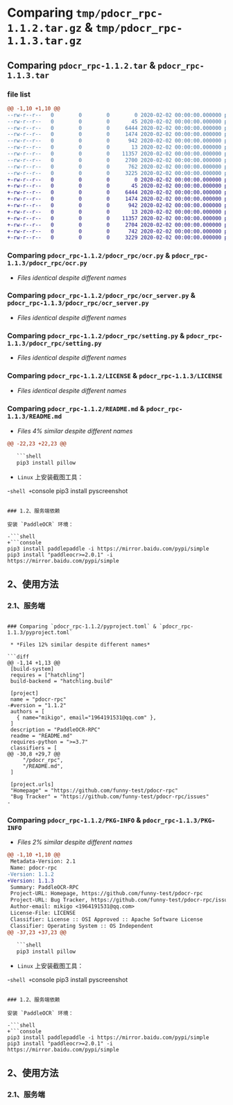 # Comparing `tmp/pdocr_rpc-1.1.2.tar.gz` & `tmp/pdocr_rpc-1.1.3.tar.gz`

## Comparing `pdocr_rpc-1.1.2.tar` & `pdocr_rpc-1.1.3.tar`

### file list

```diff
@@ -1,10 +1,10 @@
--rw-r--r--   0        0        0        0 2020-02-02 00:00:00.000000 pdocr_rpc-1.1.2/pdocr_rpc/__init__.py
--rw-r--r--   0        0        0       45 2020-02-02 00:00:00.000000 pdocr_rpc-1.1.2/pdocr_rpc/__version__.py
--rw-r--r--   0        0        0     6444 2020-02-02 00:00:00.000000 pdocr_rpc-1.1.2/pdocr_rpc/ocr.py
--rw-r--r--   0        0        0     1474 2020-02-02 00:00:00.000000 pdocr_rpc-1.1.2/pdocr_rpc/ocr_server.py
--rw-r--r--   0        0        0      942 2020-02-02 00:00:00.000000 pdocr_rpc-1.1.2/pdocr_rpc/setting.py
--rw-r--r--   0        0        0       13 2020-02-02 00:00:00.000000 pdocr_rpc-1.1.2/.gitignore
--rw-r--r--   0        0        0    11357 2020-02-02 00:00:00.000000 pdocr_rpc-1.1.2/LICENSE
--rw-r--r--   0        0        0     2700 2020-02-02 00:00:00.000000 pdocr_rpc-1.1.2/README.md
--rw-r--r--   0        0        0      762 2020-02-02 00:00:00.000000 pdocr_rpc-1.1.2/pyproject.toml
--rw-r--r--   0        0        0     3225 2020-02-02 00:00:00.000000 pdocr_rpc-1.1.2/PKG-INFO
+-rw-r--r--   0        0        0        0 2020-02-02 00:00:00.000000 pdocr_rpc-1.1.3/pdocr_rpc/__init__.py
+-rw-r--r--   0        0        0       45 2020-02-02 00:00:00.000000 pdocr_rpc-1.1.3/pdocr_rpc/__version__.py
+-rw-r--r--   0        0        0     6444 2020-02-02 00:00:00.000000 pdocr_rpc-1.1.3/pdocr_rpc/ocr.py
+-rw-r--r--   0        0        0     1474 2020-02-02 00:00:00.000000 pdocr_rpc-1.1.3/pdocr_rpc/ocr_server.py
+-rw-r--r--   0        0        0      942 2020-02-02 00:00:00.000000 pdocr_rpc-1.1.3/pdocr_rpc/setting.py
+-rw-r--r--   0        0        0       13 2020-02-02 00:00:00.000000 pdocr_rpc-1.1.3/.gitignore
+-rw-r--r--   0        0        0    11357 2020-02-02 00:00:00.000000 pdocr_rpc-1.1.3/LICENSE
+-rw-r--r--   0        0        0     2704 2020-02-02 00:00:00.000000 pdocr_rpc-1.1.3/README.md
+-rw-r--r--   0        0        0      742 2020-02-02 00:00:00.000000 pdocr_rpc-1.1.3/pyproject.toml
+-rw-r--r--   0        0        0     3229 2020-02-02 00:00:00.000000 pdocr_rpc-1.1.3/PKG-INFO
```

### Comparing `pdocr_rpc-1.1.2/pdocr_rpc/ocr.py` & `pdocr_rpc-1.1.3/pdocr_rpc/ocr.py`

 * *Files identical despite different names*

### Comparing `pdocr_rpc-1.1.2/pdocr_rpc/ocr_server.py` & `pdocr_rpc-1.1.3/pdocr_rpc/ocr_server.py`

 * *Files identical despite different names*

### Comparing `pdocr_rpc-1.1.2/pdocr_rpc/setting.py` & `pdocr_rpc-1.1.3/pdocr_rpc/setting.py`

 * *Files identical despite different names*

### Comparing `pdocr_rpc-1.1.2/LICENSE` & `pdocr_rpc-1.1.3/LICENSE`

 * *Files identical despite different names*

### Comparing `pdocr_rpc-1.1.2/README.md` & `pdocr_rpc-1.1.3/README.md`

 * *Files 4% similar despite different names*

```diff
@@ -22,23 +22,23 @@
 
   ```shell
   pip3 install pillow
   ```
 
 - `Linux` 上安装截图工具：
 
-```shell
+```console
 pip3 install pyscreenshot
 ```
 
 ### 1.2、服务端依赖
 
 安装 `PaddleOCR` 环境：
 
-```shell
+```console
 pip3 install paddlepaddle -i https://mirror.baidu.com/pypi/simple
 pip3 install "paddleocr>=2.0.1" -i https://mirror.baidu.com/pypi/simple
 ```
 
 ## 2、使用方法
 
 ### 2.1、服务端
```

### Comparing `pdocr_rpc-1.1.2/pyproject.toml` & `pdocr_rpc-1.1.3/pyproject.toml`

 * *Files 12% similar despite different names*

```diff
@@ -1,14 +1,13 @@
 [build-system]
 requires = ["hatchling"]
 build-backend = "hatchling.build"
 
 [project]
 name = "pdocr-rpc"
-#version = "1.1.2"
 authors = [
   { name="mikigo", email="1964191531@qq.com" },
 ]
 description = "PaddleOCR-RPC"
 readme = "README.md"
 requires-python = ">=3.7"
 classifiers = [
@@ -30,8 +29,7 @@
     "/pdocr_rpc",
     "/README.md",
 ]
 
 [project.urls]
 "Homepage" = "https://github.com/funny-test/pdocr-rpc"
 "Bug Tracker" = "https://github.com/funny-test/pdocr-rpc/issues"
-
```

### Comparing `pdocr_rpc-1.1.2/PKG-INFO` & `pdocr_rpc-1.1.3/PKG-INFO`

 * *Files 2% similar despite different names*

```diff
@@ -1,10 +1,10 @@
 Metadata-Version: 2.1
 Name: pdocr-rpc
-Version: 1.1.2
+Version: 1.1.3
 Summary: PaddleOCR-RPC
 Project-URL: Homepage, https://github.com/funny-test/pdocr-rpc
 Project-URL: Bug Tracker, https://github.com/funny-test/pdocr-rpc/issues
 Author-email: mikigo <1964191531@qq.com>
 License-File: LICENSE
 Classifier: License :: OSI Approved :: Apache Software License
 Classifier: Operating System :: OS Independent
@@ -37,23 +37,23 @@
 
   ```shell
   pip3 install pillow
   ```
 
 - `Linux` 上安装截图工具：
 
-```shell
+```console
 pip3 install pyscreenshot
 ```
 
 ### 1.2、服务端依赖
 
 安装 `PaddleOCR` 环境：
 
-```shell
+```console
 pip3 install paddlepaddle -i https://mirror.baidu.com/pypi/simple
 pip3 install "paddleocr>=2.0.1" -i https://mirror.baidu.com/pypi/simple
 ```
 
 ## 2、使用方法
 
 ### 2.1、服务端
```


